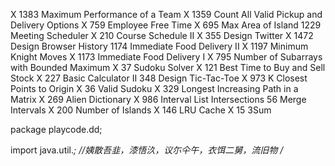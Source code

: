 X 1383	Maximum Performance of a Team
X 1359	Count All Valid Pickup and Delivery Options
X 759	Employee Free Time
X 695	Max Area of Island
1229	Meeting Scheduler
X 210	Course Schedule II
X 355	Design Twitter
X 1472	Design Browser History
1174	Immediate Food Delivery II
X 1197	Minimum Knight Moves
X 1173	Immediate Food Delivery I
X 795	Number of Subarrays with Bounded Maximum
X 37	Sudoku Solver
X 121	Best Time to Buy and Sell Stock
X 227	Basic Calculator II
348	Design Tic-Tac-Toe
X 973	K Closest Points to Origin
X 36	Valid Sudoku
X 329	Longest Increasing Path in a Matrix
X 269	Alien Dictionary
X 986	Interval List Intersections
56	Merge Intervals
X 200	Number of Islands
X 146	LRU Cache
X 15	3Sum

package playcode.dd;


import java.util.*;
//姨散吾韭，漆悟汣，议尓仐午，衣饵二舅，流旧物
/*
